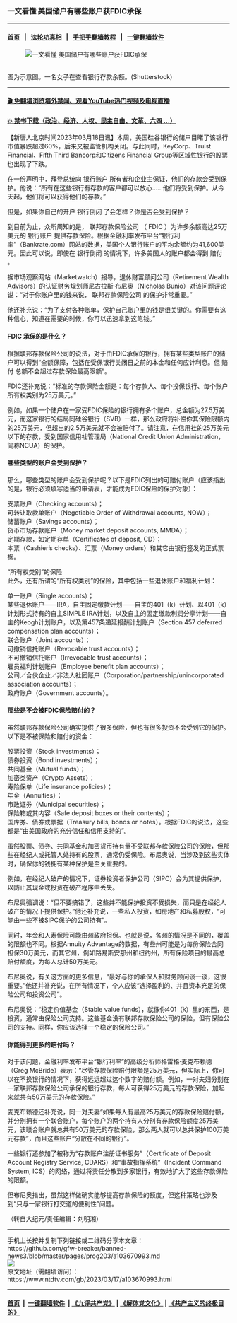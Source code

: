 ### 一文看懂 美国储户有哪些账户获FDIC承保
------------------------

#### [首页](https://github.com/gfw-breaker/banned-news3/blob/master/README.md) &nbsp;&nbsp;|&nbsp;&nbsp; [法轮功真相](https://github.com/begood0513/basic/blob/master/README.md)  &nbsp;&nbsp;|&nbsp;&nbsp; [手把手翻墙教程](https://github.com/gfw-breaker/guides/wiki)  &nbsp;&nbsp;|&nbsp;&nbsp; [一键翻墙软件](https://github.com/gfw-breaker/nogfw/blob/master/README.md)  



<div><div class="featured_image">
 <figure>
  <img alt="一文看懂 美国储户有哪些账户获FDIC承保" src="https://i.ntdtv.com/assets/uploads/2023/03/id103670999-shutterstock_1542438851-800x450.jpg"/>
 </figure><br/>
 <span class="caption">
  图为示意图。一名女子在查看银行存款余额。(Shutterstock)
 </span>
</div>
</div><hr/>

#### [ 🎬  免翻墙浏览墙外禁闻、观看YouTube热门视频及电视直播](https://github.com/gfw-breaker/HelloWorld)

#### [ 💥  禁书下载（政治、经济、人权、民主自由、文革、六四 ...）](https://github.com/gfw-breaker/books/blob/master/README.md)

<div><div class="post_content" itemprop="articleBody">
 <p>
  【新唐人北京时间2023年03月18日讯】本周，美国硅谷银行的储户目睹了该银行市值暴跌超过60%，后来又被监管机构关闭。与此同时，KeyCorp、Truist Financial、Fifth Third Bancorp和Citizens Financial Group等区域性银行的股票也出现了下跌。
 </p>
 <p>
  在一份声明中，拜登总统向
  <ok href="https://www.ntdtv.com/gb/银行账户.htm">
   银行账户
  </ok>
  所有者和企业主保证，他们的存款会受到保护。他说：“所有在这些银行有存款的客户都可以放心……他们将受到保护。从今天起，他们将可以获得他们的存款。”
 </p>
 <p>
  但是，如果你自己的开户
  <ok href="https://www.ntdtv.com/gb/银行倒闭.htm">
   银行倒闭
  </ok>
  了会怎样？你是否会受到保护？
 </p>
 <p>
  到目前为止，众所周知的是，
  <ok href="https://www.ntdtv.com/gb/联邦存款保险公司.htm">
   联邦存款保险公司
  </ok>
  （
  <ok href="https://www.ntdtv.com/gb/fdic.htm">
   FDIC
  </ok>
  ）为许多余额高达25万美元的
  <ok href="https://www.ntdtv.com/gb/银行账户.htm">
   银行账户
  </ok>
  提供存款保险。根据金融利率发布平台“银行利率”（Bankrate.com）网站的数据，美国个人银行账户的平均余额约为41,600美元。因此可以说，即使在
  <ok href="https://www.ntdtv.com/gb/银行倒闭.htm">
   银行倒闭
  </ok>
  的情况下，许多美国人的账户都会得到
  <ok href="https://www.ntdtv.com/gb/赔付.htm">
   赔付
  </ok>
  。
 </p>
 <p>
  据市场观察网站（Marketwatch）报导，退休财富顾问公司（Retirement Wealth Advisors）的认证财务规划师尼古拉斯‧布尼奥（Nicholas Bunio）对该问题评论说：“对于你账户里的钱来说，
  <ok href="https://www.ntdtv.com/gb/联邦存款保险公司.htm">
   联邦存款保险公司
  </ok>
  的保护非常重要。”
 </p>
 <p>
  他还补充说：“为了支付各种账单，保护自己账户里的钱是很关键的。你需要有这种信心，知道在需要的时候，你可以迅速拿到这笔钱。”
 </p>
 <h4>
  <ok href="https://www.ntdtv.com/gb/fdic.htm">
   FDIC
  </ok>
  承保的是什么？
 </h4>
 <p>
  根据联邦存款保险公司的说法，对于由FDIC承保的银行，拥有某些类型账户的储户可以得到“全额保障，包括在受保银行关闭日之前的本金和任何应计利息。但
  <ok href="https://www.ntdtv.com/gb/赔付.htm">
   赔付
  </ok>
  总额不会超过存款保险最高限额”。
 </p>
 <p>
  FDIC还补充说：“标准的存款保险金额是：每个存款人、每个投保银行、每个账户所有权类别为25万美元。”
 </p>
 <p>
  例如，如果一个储户在一家受FDIC保险的银行拥有多个账户，总金额为27.5万美元，而这家银行的结局同硅谷银行（SVB）一样，那么政府将补偿你其保险限额内的25万美元，但超出的2.5万美元就不会被赔付了。请注意，在信用社的25万美元以下的存款，受到国家信用社管理局（National Credit Union Administration，简称NCUA）的保护。
 </p>
 <h4>
  哪些类型的账户会受到保护？
 </h4>
 <p>
  那么，哪些类型的账户会受到保护呢？以下是FDIC列出的可赔付账户（应该指出的是，银行必须填写适当的申请表，才能成为FDIC保险的保护对象）：
 </p>
 <p>
  支票账户（Checking accounts）；
  <br/>
  可转让取款单账户（Negotiable Order of Withdrawal accounts, NOW）；
  <br/>
  储蓄账户（Savings accounts）；
  <br/>
  货币市场存款账户（Money market deposit accounts, MMDA）；
  <br/>
  定期存款，如定期存单（Certificates of deposit, CD）；
  <br/>
  本票（Cashier’s checks）、汇票（Money orders）和其它由银行签发的正式票据。
 </p>
 <p>
  “所有权类别”的保险
  <br/>
  此外，还有所谓的“所有权类别”的保险，其中包括一些退休账户和福利计划：
 </p>
 <p>
  单一账户（Single accounts）；
  <br/>
  某些退休账户——IRA，自主固定缴款计划——自主的401（k）计划、以401（k）计划形式持有的自主SIMPLE IRA计划，以及自主的固定缴款利润分享计划——自主的Keogh计划账户，以及第457条递延报酬计划账户（Section 457 deferred compensation plan accounts）；
  <br/>
  联合账户（Joint accounts）；
  <br/>
  可撤销信托账户（Revocable trust accounts）；
  <br/>
  不可撤销信托账户（Irrevocable trust accounts）；
  <br/>
  雇员福利计划账户（Employee benefit plan accounts）；
  <br/>
  公司／合伙企业／非法人社团账户（Corporation/partnership/unincorporated association accounts）；
  <br/>
  政府账户（Government accounts）。
 </p>
 <h4>
  那些是不会被FDIC保险赔付的？
 </h4>
 <p>
  虽然联邦存款保险公司确实提供了很多保险，但也有很多投资不会受到它的保护。以下是不被保险和赔付的资金：
 </p>
 <p>
  股票投资（Stock investments）；
  <br/>
  债券投资（Bond investments）；
  <br/>
  共同基金（Mutual funds）；
  <br/>
  加密类资产（Crypto Assets）；
  <br/>
  寿险保单（Life insurance policies）；
  <br/>
  年金（Annuities）；
  <br/>
  市政证券（Municipal securities）；
  <br/>
  保险箱或其内容（Safe deposit boxes or their contents）；
  <br/>
  国库券、债券或票据（Treasury bills, bonds or notes）。根据FDIC的说法，这些都是“由美国政府的充分信任和信用支持的”。
 </p>
 <p>
  虽然股票、债券、共同基金和加密货币持有量不受联邦存款保险公司的保险，但那些在经纪人或托管人处持有的股票，通常仍受保险。布尼奥说，当涉及到这些实体时，确保你的钱拥有某种保护是至关重要的。
 </p>
 <p>
  例如，在经纪人破产的情况下，证券投资者保护公司（SIPC）会为其提供保护，以防止其现金或投资在破产程序中丢失。
 </p>
 <p>
  布尼奥强调说：“但不要搞错了，这些并不能保护投资不受损失，而只是在经纪人破产的情况下提供保护。”他还补充说，一些私人投资，如房地产和私募股权，“可能由一些不被SIPC保护的公司持有”。
 </p>
 <p>
  同时，年金和人寿保险可能由州政府担保。也就是说，各州的情况是不同的，覆盖的限额也不同。根据Annuity Advantage的数据，有些州可能是为每份保险合同担保30万美元，而其它州，例如路易斯安那州和纽约州，所有保险项目的最高总赔付额度，为每人总计50万美元。
 </p>
 <p>
  布尼奥说，有关这方面的更多信息，“最好与你的承保人和财务顾问谈一谈，这很重要。”他还并补充说，在所有情况下，个人应该“选择盈利的、并且资本充足的保险公司和投资公司”。
 </p>
 <p>
  布尼奥说：“稳定价值基金（Stable value funds），就像你401（k）里的东西，是投资，通常由保险公司支持。这些基金没有联邦存款保险公司的保险，但有保险公司的支持。同样，你应该选择一个稳定的保险公司。”
 </p>
 <h4>
  你能得到更多的赔付吗？
 </h4>
 <p>
  对于该问题，金融利率发布平台“银行利率”的高级分析师格雷格‧麦克布赖德（Greg McBride）表示：“尽管存款保险赔付限额是25万美元，但实际上，你可以在不换银行的情况下，获得远远超过这个数字的赔付额。例如，一对夫妇分别在一家联邦存款保险公司承保的银行存款，每人可获得25万美元的存款保险，加起来就共有50万美元的存款保险。”
 </p>
 <p>
  麦克布赖德还补充说，同一对夫妻“如果每人有最高25万美元的存款保险赔付额，并分别拥有一个联合账户，每个账户的两个持有人分别有存款保险额度25万美元，该联合账户就总共有50万美元的存款保险，那么两人就可以总共保护100万美元存款”，而且这些账户“分散在不同的银行”。
 </p>
 <p>
  一些银行还参加了被称为“存款账户注册证书服务”（Certificate of Deposit Account Registry Service, CDARS）和“事故指挥系统”（Incident Command System, ICS）的网络，通过将责任分散到多家银行，有效地扩大了这些存款保险的限额。
 </p>
 <p>
  但布尼奥指出，虽然这样做确实能够提高存款保险的额度，但这种策略也涉及到“只与一家银行打交道的便利性”问题。
 </p>
 <p>
  （转自大纪元/责任编辑：刘明湘）
 </p>
 <p>
 </p>
 <div class="single_ad">
 </div>
</div>
</div>
<hr/>
手机上长按并复制下列链接或二维码分享本文章：<br/>
https://github.com/gfw-breaker/banned-news3/blob/master/pages/prog203/a103670993.md <br/>
<a href='https://github.com/gfw-breaker/banned-news3/blob/master/pages/prog203/a103670993.md'><img src='https://github.com/gfw-breaker/banned-news3/blob/master/pages/prog203/a103670993.md.png'/></a> <br/>
原文地址（需翻墙访问）：https://www.ntdtv.com/gb/2023/03/17/a103670993.html


------------------------
#### [首页](https://github.com/gfw-breaker/banned-news3/blob/master/README.md) &nbsp;|&nbsp; [一键翻墙软件](https://github.com/gfw-breaker/nogfw/blob/master/README.md) &nbsp;| [《九评共产党》](https://github.com/gfw-breaker/9ping.md/blob/master/README.md#九评之一评共产党是什么) | [《解体党文化》](https://github.com/gfw-breaker/jtdwh.md/blob/master/README.md) | [《共产主义的终极目的》](https://github.com/gfw-breaker/gczydzjmd.md/blob/master/README.md)


<img src='http://gfw-breaker.win/banned-news3/pages/prog203/a103670993.md' width='0px' height='0px'/>